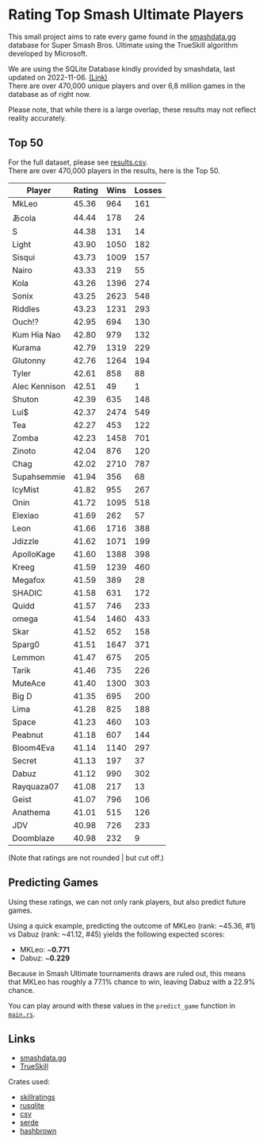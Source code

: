 # Rating Top Smash Ultimate Players

This small project aims to rate every game found in the [smashdata.gg](https://smashdata.gg) database for Super Smash Bros. Ultimate using the TrueSkill algorithm developed by Microsoft.

We are using the SQLite Database kindly provided by smashdata, last updated on 2022-11-06. [(Link)](https://github.com/smashdata/ThePlayerDatabase/releases/tag/v2022.11.06)  
There are over 470,000 unique players and over 6,8 million games in the database as of right now.

Please note, that while there is a large overlap, these results may not reflect reality accurately.

## Top 50

For the full dataset, please see [results.csv](./data/results.csv).  
There are over 470,000 players in the results, here is the Top 50.

| Player | Rating | Wins | Losses |
| ------ | ------ | ---- | ------ |
MkLeo | 45.36 | 964 | 161 | 
あcola | 44.44 | 178 | 24 | 
S | 44.38 | 131 | 14 | 
Light | 43.90 | 1050 | 182 | 
Sisqui | 43.73 | 1009 | 157 | 
Nairo | 43.33 | 219 | 55 | 
Kola | 43.26 | 1396 | 274 | 
Sonix | 43.25 | 2623 | 548 | 
Riddles | 43.23 | 1231 | 293 | 
Ouch!? | 42.95 | 694 | 130 | 
Kum Hia Nao | 42.80 | 979 | 132 | 
Kurama | 42.79 | 1319 | 229 | 
Glutonny | 42.76 | 1264 | 194 | 
Tyler | 42.61 | 858 | 88 | 
Alec Kennison | 42.51 | 49 | 1 | 
Shuton | 42.39 | 635 | 148 | 
Lui$ | 42.37 | 2474 | 549 | 
Tea | 42.27 | 453 | 122 | 
Zomba | 42.23 | 1458 | 701 | 
Zinoto | 42.04 | 876 | 120 | 
Chag | 42.02 | 2710 | 787 | 
Supahsemmie | 41.94 | 356 | 68 | 
IcyMist | 41.82 | 955 | 267 | 
Onin | 41.72 | 1095 | 518 | 
Elexiao | 41.69 | 262 | 57 | 
Leon | 41.66 | 1716 | 388 | 
Jdizzle | 41.62 | 1071 | 199 | 
ApolloKage | 41.60 | 1388 | 398 | 
Kreeg | 41.59 | 1239 | 460 | 
Megafox | 41.59 | 389 | 28 | 
SHADIC | 41.58 | 631 | 172 | 
Quidd | 41.57 | 746 | 233 | 
omega | 41.54 | 1460 | 433 | 
Skar | 41.52 | 652 | 158 | 
Sparg0 | 41.51 | 1647 | 371 | 
Lemmon | 41.47 | 675 | 205 | 
Tarik | 41.46 | 735 | 226 | 
MuteAce | 41.40 | 1300 | 303 | 
Big D | 41.35 | 695 | 200 | 
Lima | 41.28 | 825 | 188 | 
Space | 41.23 | 460 | 103 | 
Peabnut | 41.18 | 607 | 144 | 
Bloom4Eva | 41.14 | 1140 | 297 | 
Secret | 41.13 | 197 | 37 | 
Dabuz | 41.12 | 990 | 302 | 
Rayquaza07 | 41.08 | 217 | 13 | 
Geist | 41.07 | 796 | 106 | 
Anathema | 41.01 | 515 | 126 | 
JDV | 40.98 | 726 | 233 | 
Doomblaze | 40.98 | 232 | 9 | 

(Note that ratings are not rounded |  but cut off.)

## Predicting Games

Using these ratings, we can not only rank players, but also predict future games.

Using a quick example, predicting the outcome of MKLeo (rank: ~45.36, #1) vs Dabuz (rank: ~41.12, #45) yields the following expected scores:

- MKLeo: ~**0.771**
- Dabuz: ~**0.229**

Because in Smash Ultimate tournaments draws are ruled out, this means that MKLeo has roughly a 77.1% chance to win, leaving Dabuz with a 22.9% chance.

You can play around with these values in the `predict_game` function in [`main.rs`](./src/main.rs).

## Links

- [smashdata.gg](https://smashdata.gg)
- [TrueSkill](https://www.microsoft.com/en-us/research/project/trueskill-ranking-system/)

Crates used:

- [skillratings](https://crates.io/crates/skillratings)
- [rusqlite](https://crates.io/crates/rusqlite)
- [csv](https://crates.io/crates/csv)
- [serde](https://crates.io/crates/serde)
- [hashbrown](https://crates.io/crates/hashbrown)